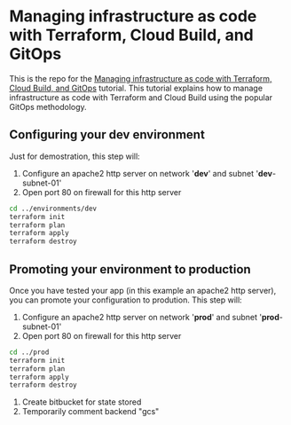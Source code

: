 # Managing infrastructure as code with Terraform, Cloud Build, and GitOps

This is the repo for the [Managing infrastructure as code with Terraform, Cloud Build, and GitOps](https://cloud.google.com/solutions/managing-infrastructure-as-code) tutorial. This tutorial explains how to manage infrastructure as code with Terraform and Cloud Build using the popular GitOps methodology.

## Configuring your **dev** environment

Just for demostration, this step will:

1.  Configure an apache2 http server on network '**dev**' and subnet '**dev**-subnet-01'
2.  Open port 80 on firewall for this http server

```bash
cd ../environments/dev
terraform init
terraform plan
terraform apply
terraform destroy
```

## Promoting your environment to **production**

Once you have tested your app (in this example an apache2 http server), you can promote your configuration to prodution. This step will:

1.  Configure an apache2 http server on network '**prod**' and subnet '**prod**-subnet-01'
2.  Open port 80 on firewall for this http server

```bash
cd ../prod
terraform init
terraform plan
terraform apply
terraform destroy
```

1. Create bitbucket for state stored
2. Temporarily comment backend "gcs"
